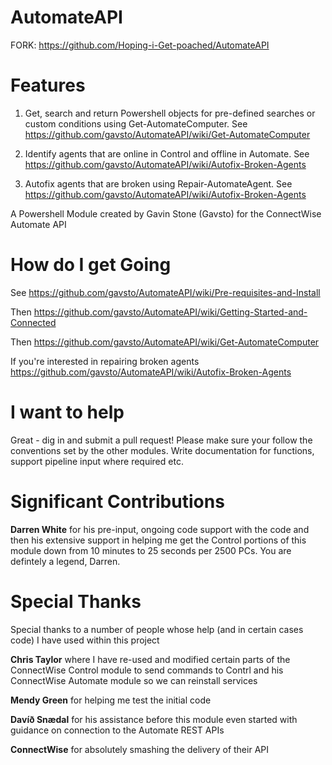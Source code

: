 # AutomateAPI
FORK: https://github.com/Hoping-i-Get-poached/AutomateAPI

# Features
1) Get, search and return Powershell objects for pre-defined searches or custom conditions using Get-AutomateComputer. See https://github.com/gavsto/AutomateAPI/wiki/Get-AutomateComputer

2) Identify agents that are online in Control and offline in Automate. See https://github.com/gavsto/AutomateAPI/wiki/Autofix-Broken-Agents

3) Autofix agents that are broken using Repair-AutomateAgent. See https://github.com/gavsto/AutomateAPI/wiki/Autofix-Broken-Agents

A Powershell Module created by Gavin Stone (Gavsto) for the ConnectWise Automate API

# How do I get Going
See https://github.com/gavsto/AutomateAPI/wiki/Pre-requisites-and-Install

Then https://github.com/gavsto/AutomateAPI/wiki/Getting-Started-and-Connected

Then https://github.com/gavsto/AutomateAPI/wiki/Get-AutomateComputer

If you're interested in repairing broken agents https://github.com/gavsto/AutomateAPI/wiki/Autofix-Broken-Agents

# I want to help
Great - dig in and submit a pull request! Please make sure your follow the conventions set by the other modules. Write documentation for functions, support pipeline input where required etc.

# Significant Contributions

**Darren White** for his pre-input, ongoing code support with the code and then his extensive support in helping me get the Control portions of this module down from 10 minutes to 25 seconds per 2500 PCs. You are defintely a legend, Darren.

# Special Thanks
Special thanks to a number of people whose help (and in certain cases code) I have used within this project

**Chris Taylor** where I have re-used and modified certain parts of the ConnectWise Control module to send commands to Contrl and his ConnectWise Automate module so we can reinstall services

**Mendy Green** for helping me test the initial code

**Davíð Snædal** for his assistance before this module even started with guidance on connection to the Automate REST APIs

**ConnectWise** for absolutely smashing the delivery of their API

